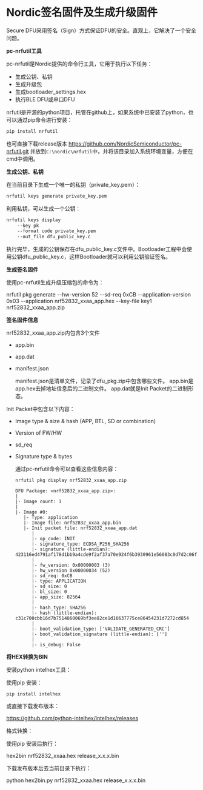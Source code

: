 # Nordic签名固件及生成升级固件

Secure DFU采用签名（Sign）方式保证DFU的安全。直观上，它解决了一个安全问题。

**pc-nrfutil工具**

pc-nrfutil是Nordic提供的命令行工具，它用于执行以下任务：

- 生成公钥、私钥
- 生成升级包
- 生成bootloader_settings.hex
- 执行BLE DFU或串口DFU

nrfutil是开源的python项目，托管在github上，如果系统中已安装了python，也可以通过pip命令进行安装：

```python
pip install nrfutil
```

也可直接下载release版本 https://github.com/NordicSemiconductor/pc-nrfutil.git 并放到`C:\nordic\nrfutil`中，并将该目录加入系统环境变量，方便在cmd中调用。

**生成公钥、私钥**

在当前目录下生成一个唯一的私钥（private_key.pem）：

```bash
nrfutil keys generate private_key.pem
```

利用私钥，可以生成一个公钥：

```bash
nrfutil keys display 
    --key pk 
    --format code private_key.pem 
    --out_file dfu_public_key.c
```

执行完毕，生成的公钥保存在dfu_public_key.c文件中。Bootloader工程中会使用公钥dfu_public_key.c，这样Bootloader就可以利用公钥验证签名。

**生成签名固件**

使用pc-nrfutil生成升级压缩包的命令为：

nrfutil pkg generate --hw-version 52 --sd-req 0xCB --application-version 0x03 --application nrf52832_xxaa_app.hex --key-file key1 nrf52832_xxaa_app.zip

**签名固件信息**

nrf52832_xxaa_app.zip内包含3个文件

- app.bin

- app.dat

- manifest.json

  manifest.json是清单文件，记录了dfu_pkg.zip中包含哪些文件。 app.bin是app.hex去掉地址信息后的二进制文件。 app.dat就是Init Packet的二进制形态。

Init Packet中包含以下内容：

- Image type & size & hash (APP, BTL, SD or combination)

- Version of FW/HW

- sd_req

- Signature type & bytes

  通过pc-nrfutil命令可以查看这些信息内容：

  ```
  nrfutil pkg display nrf52832_xxaa_app.zip
  ```

  ```
  DFU Package: <nrf52832_xxaa_app.zip>:
  |
  |- Image count: 1
  |
  |- Image #0:
     |- Type: application
     |- Image file: nrf52832_xxaa_app.bin
     |- Init packet file: nrf52832_xxaa_app.dat
        |
        |- op_code: INIT
        |- signature_type: ECDSA_P256_SHA256
        |- signature (little-endian): 423116ed4791af178d1bb9a4cde9f2af37a70e924f6b3930961e56083c0d7d2c06f0e8480f8ddde3b5b1feef5b0d085f69035d90b204c364b9f6a07dc4b52f78
        |
        |- fw_version: 0x00000003 (3)
        |- hw_version 0x00000034 (52)
        |- sd_req: 0xCB
        |- type: APPLICATION
        |- sd_size: 0
        |- bl_size: 0
        |- app_size: 82564
        |
        |- hash_type: SHA256
        |- hash (little-endian): c31c700cbb16d7b7514860069bf3ee82ce1d16637775ce86454231d7272cd854
        |
        |- boot_validation_type: ['VALIDATE_GENERATED_CRC']
        |- boot_validation_signature (little-endian): ['']
        |
        |- is_debug: False
  ```

**将HEX转换为BIN**

安装python intelhex工具：

使用pip 安装：

```
pip install intelhex
```

或直接下载发布版本：

https://github.com/python-intelhex/intelhex/releases

格式转换：

使用pip 安装后执行：

hex2bin nrf52832_xxaa.hex release_x.x.x.bin

下载发布版本后去当前目录下执行：

python hex2bin.py nrf52832_xxaa.hex release_x.x.x.bin

